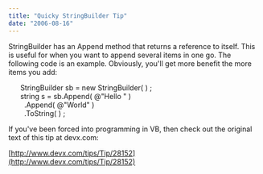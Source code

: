 ```yaml
---
title: "Quicky StringBuilder Tip"
date: "2006-08-16"
---
```


StringBuilder has an Append method that returns a reference to itself. This is useful for when you want to append several items in one go. The following code is an example. Obviously, you'll get more benefit the more items you add:

      StringBuilder sb = new StringBuilder( ) ;  
      string s = sb.Append( @"Hello " )  
        .Append( @"World" )  
        .ToString( ) ;

If you've been forced into programming in VB, then check out the original text of this tip at devx.com:

[http://www.devx.com/tips/Tip/28152](http://www.devx.com/tips/Tip/28152)
